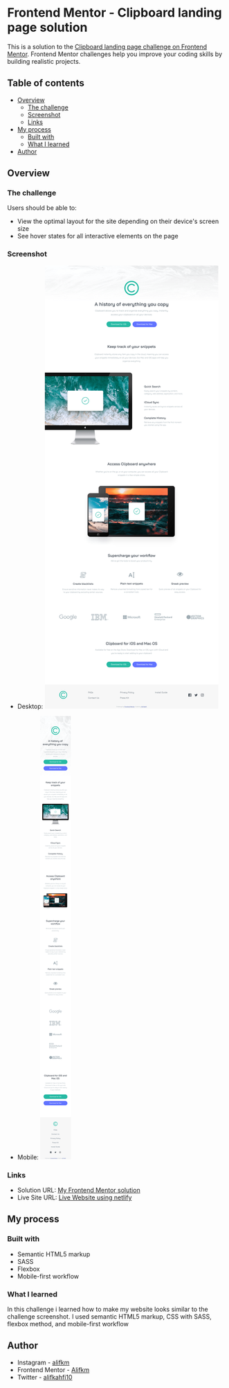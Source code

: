 # Frontend Mentor - Clipboard landing page solution

This is a solution to the [Clipboard landing page challenge on Frontend Mentor](https://www.frontendmentor.io/challenges/clipboard-landing-page-5cc9bccd6c4c91111378ecb9). Frontend Mentor challenges help you improve your coding skills by building realistic projects. 

## Table of contents

- [Overview](#overview)
  - [The challenge](#the-challenge)
  - [Screenshot](#screenshot)
  - [Links](#links)
- [My process](#my-process)
  - [Built with](#built-with)
  - [What I learned](#what-i-learned)
- [Author](#author)

## Overview

### The challenge

Users should be able to:

- View the optimal layout for the site depending on their device's screen size
- See hover states for all interactive elements on the page

### Screenshot

- Desktop:
![](./images/Frontend%20Mentor%20Clipboard%20landing%20page%20desktop.png)

- Mobile:
![](./images/Frontend%20Mentor%20Clipboard%20landing%20page%20mobile.png)

### Links

- Solution URL: [My Frontend Mentor solution](https://www.frontendmentor.io/solutions/clipboard-landing-page-with-html-and-sass-mobilefirst-workflow-mrx__Pfv7J)
- Live Site URL: [Live Website using netlify](https://boisterous-otter-6d2b92.netlify.app/)

## My process

### Built with

- Semantic HTML5 markup
- SASS
- Flexbox
- Mobile-first workflow

### What I learned

In this challenge i learned how to make my website looks similar to the challenge screenshot. I used semantic HTML5 markup, CSS with SASS, flexbox method, and mobile-first workflow

## Author

- Instagram - [alifkm](https://www.instagram.com/alifkm/)
- Frontend Mentor - [Alifkm](https://www.frontendmentor.io/profile/Alifkm)
- Twitter - [alifkahfi10](https://twitter.com/AlifKahfi10?t=nxZrhm9DfsdiNFUcbeGSZA&s=06)